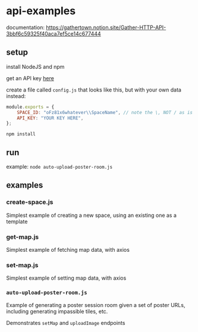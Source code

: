 # api-examples

documentation: https://gathertown.notion.site/Gather-HTTP-API-3bbf6c59325f40aca7ef5ce14c677444

## setup

install NodeJS and npm

get an API key [here](https://gather.town/apiKeys)

create a file called `config.js` that looks like this, but with your own data instead:
```js
module.exports = {
	SPACE_ID: "oFz81x6whatever\\SpaceName", // note the \, NOT / as is in the URL
	API_KEY: "YOUR KEY HERE",
};
```

`npm install`

## run

example: `node auto-upload-poster-room.js`

## examples

### create-space.js

Simplest example of creating a new space, using an existing one as a template

### get-map.js

Simplest example of fetching map data, with axios

### set-map.js

Simplest example of setting map data, with axios

### `auto-upload-poster-room.js`

Example of generating a poster session room given a set of poster URLs, including generating impassible tiles, etc.

Demonstrates `setMap` and `uploadImage` endpoints

